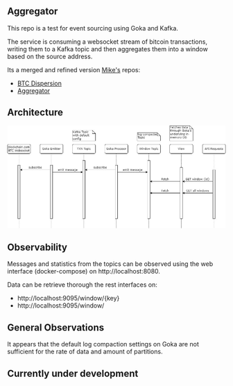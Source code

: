 ## Aggregator

This repo is a test for event sourcing using Goka and Kafka.

The service is consuming a websocket stream of bitcoin transactions, writing them to a Kafka topic and then aggregates them into a window based on the source address.

Its a merged and refined version [Mike's](https://github.com/mikedewar) repos:
- [BTC Dispersion](https://github.com/mikedewar/btcDispersion)
- [Aggregator](https://github.com/mikedewar/aggregator)



## Architecture
![Flow Diagram](docs/flowDiagram.jpg)



## Observability
Messages and statistics from the topics can be observed using the web interface (docker-compose) on http://localhost:8080.

Data can be retrieve thorough the rest interfaces on:
- http://localhost:9095/window/{key}
- http://localhost:9095/window/

## General Observations
It appears that the default log compaction settings on Goka are not sufficient for the rate of data and amount of partitions.


## Currently under development